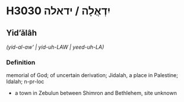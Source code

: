 # H3030 יִדְאֲלָה / ידאלה

## Yidʼălâh

_(yid-al-aw' | yid-uh-LAW | yeed-uh-LA)_

### Definition

memorial of God; of uncertain derivation; Jidalah, a place in Palestine; Idalah; n-pr-loc

- a town in Zebulun between Shimron and Bethlehem, site unknown
